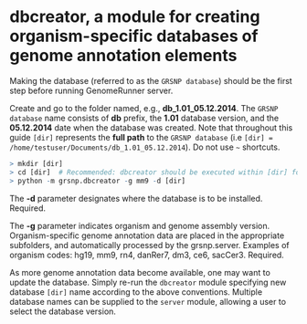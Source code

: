 


dbcreator, a module for creating organism-specific databases of genome annotation elements
========================================================

Making the database (referred to as the `GRSNP database`) should be the first step before running GenomeRunner server.

Create and go to the folder named, e.g., **db_1.01_05.12.2014**. The `GRSNP database` name consists of **db** prefix, the **1.01** database version, and the **05.12.2014** date when the database was created. Note that throughout this guide `[dir]` represents the **full path** to the `GRSNP database` (i.e `[dir] = /home/testuser/Documents/db_1.01_05.12.2014`). Do not use `~` shortcuts.


```r
> mkdir [dir]
> cd [dir]  # Recommended: dbcreator should be executed within [dir] folder
> python -m grsnp.dbcreator -g mm9 -d [dir]
```


The **-d** parameter designates where the database is to be installed. Required.

The **-g** parameter indicates organism and genome assembly version. Organism-specific genome annotation data are placed in the appropriate subfolders, and automatically processed by the grsnp.server. Examples of organism codes: hg19, mm9, rn4, danRer7, dm3, ce6, sacCer3. Required.

As more genome annotation data become available, one may want to update the database. Simply re-run the `dbcreator` module specifying new database `[dir]` name according to the above conventions. Multiple database names can be supplied to the `server` module, allowing a user to select the database version.
